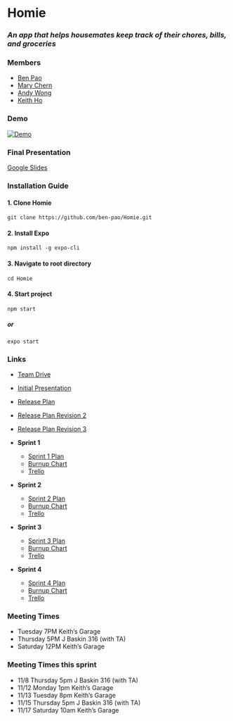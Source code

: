 # Homie
### *An app that helps housemates keep track of their chores, bills, and groceries*


### Members
- [Ben Pao](https://github.com/ben-pao)
- [Mary Chern](https://github.com/marychern)
- [Andy Wong](https://github.com/ankwwong)
- [Keith Ho](https://github.com/hkeithk)


### Demo
[![Demo](http://img.youtube.com/vi/H6YTE3IECxQ/0.jpg)](http://www.youtube.com/watch?v=H6YTE3IECxQ)


### Final Presentation
[Google Slides](https://docs.google.com/presentation/d/1Sgz9xZJIlzmjI_2VkdQ9nXXSGWo_aQn4NOHeKrpPMSo/edit?usp=sharing)


### Installation Guide

#### 1. Clone Homie
```
git clone https://github.com/ben-pao/Homie.git
```

#### 2. Install Expo
```
npm install -g expo-cli
```

#### 3. Navigate to root directory
```
cd Homie
```

#### 4. Start project
```
npm start
```
##### or
```
expo start
```


### Links
- [Team Drive](https://drive.google.com/drive/u/0/folders/0ADWe_V7lqyX1Uk9PVA)
- [Initial Presentation](https://docs.google.com/presentation/d/1sRWfeSazIiWJtqXJdJSJwQfQrMCYdjYDVDm9w8_U_a0/edit#slide=id.g43bf131c52_0_0)
- [Release Plan](./Documentation/Release%20Plan.pdf)
- [Release Plan Revision 2](https://docs.google.com/document/d/1VIZcv7crYUC-mKNP8F9Uwhx8CkHhZ5sWd6j_x3wr1iM)
- [Release Plan Revision 3](https://docs.google.com/document/d/19HNFfvREQPNnhf5dsSeJboe4tZy6XeVKxfysetb2Vuw)


- **Sprint 1**
  - [Sprint 1 Plan](https://docs.google.com/document/d/1ildubfSnFcw-ZvcTZYPCaSAQCZDYwR1Jf1NYpPwZe8s/edit)
  - [Burnup Chart](https://docs.google.com/spreadsheets/d/1cOyIWfDVUDsRCxxnLtiBYr6xgChQGFMq7fTJufYmN70/edit#gid=0)
  - [Trello](https://trello.com/b/Jpje3I1A/scrum-board)

- **Sprint 2**
  - [Sprint 2 Plan](https://docs.google.com/document/d/1mrbexXadrEBHCm88_GuY2eaah7tP5vma45VHQCvshxc/edit)
  - [Burnup Chart](https://docs.google.com/spreadsheets/d/1cOyIWfDVUDsRCxxnLtiBYr6xgChQGFMq7fTJufYmN70/edit#gid=0)
  - [Trello](https://trello.com/b/IMtZLVWB/sprint-2-scrum-board)

- **Sprint 3**
  - [Sprint 3 Plan](https://docs.google.com/document/d/1ojGWZYK6R4oVlezWKI_2_-phxne57fJ5jALS6AkF2I8)
  - [Burnup Chart](https://docs.google.com/spreadsheets/d/1rZOiwOhbMphA1m1ieavDncQGjJ5mpf-BHW9iI-H3Du0/edit#gid=0)
  - [Trello](https://trello.com/b/UOfoAKVH/sprint-3-scrum-board)

- **Sprint 4**
  - [Sprint 4 Plan](https://docs.google.com/document/d/1I_s88-6Yg74tjoLSzqI3ndNcrE1oFZkDaUCE6aRkpHc/edit)
  - [Burnup Chart](https://docs.google.com/spreadsheets/d/1dmUvTQFbQIoUt2eB0uOFEmYWR3evO-3JU2W6icIOLt4/edit#gid=0)
  - [Trello](https://trello.com/b/SSQiOTTP/sprint-4-scrum-board)


### Meeting Times
- Tuesday   7PM  Keith’s Garage
- Thursday  5PM  J Baskin 316 (with TA)
- Saturday 12PM  Keith’s Garage


### Meeting Times this sprint
- 11/8 Thursday 5pm J Baskin 316 (with TA)
-	11/12 Monday 1pm Keith’s Garage
-	11/13 Tuesday 8pm Keith’s Garage
-	11/15 Thursday 5pm J Baskin 316 (with TA)
-	11/17 Saturday  10am Keith’s Garage
